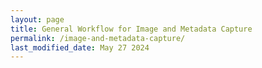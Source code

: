 ```yaml
---
layout: page
title: General Workflow for Image and Metadata Capture
permalink: /image-and-metadata-capture/
last_modified_date: May 27 2024
---
```

